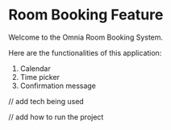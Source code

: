 # Room Booking Feature

Welcome to the Omnia Room Booking System.

Here are the functionalities of this application:

1. Calendar
2. Time picker
3. Confirmation message

// add tech being used

// add how to run the project
